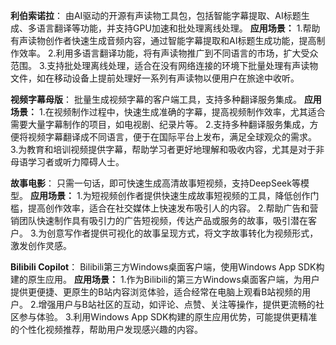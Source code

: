 **利伯索诺拉**：
由AI驱动的开源有声读物工具包，包括智能字幕提取、AI标题生成、多语言翻译等功能，并支持GPU加速和批处理离线处理。
**应用场景：**
1.帮助有声读物创作者快速生成音频内容，通过智能字幕提取和AI标题生成功能，提高制作效率。
2.利用多语言翻译功能，将有声读物推广到不同语言的市场，扩大受众范围。
3.支持批处理离线处理，适合在没有网络连接的环境下批量处理有声读物文件，如在移动设备上提前处理好一系列有声读物以便用户在旅途中收听。

**视频字幕母版**：
批量生成视频字幕的客户端工具，支持多种翻译服务集成。
**应用场景：**
1.在视频制作过程中，快速生成准确的字幕，提高视频制作效率，尤其适合需要大量字幕制作的项目，如电视剧、纪录片等。
2.支持多种翻译服务集成，方便将视频字幕翻译成不同语言，便于在国际平台上发布，满足全球观众的需求。
3.为教育和培训视频提供字幕，帮助学习者更好地理解和吸收内容，尤其是对于非母语学习者或听力障碍人士。

**故事电影**：
只需一句话，即可快速生成高清故事短视频，支持DeepSeek等模型。
**应用场景：**
1.为短视频创作者提供快速生成故事短视频的工具，降低创作门槛，提高创作效率，适合在社交媒体上快速发布吸引人的内容。
2.帮助广告和营销团队快速制作具有吸引力的广告短视频，传达产品或服务的故事，吸引潜在客户。
3.为创意写作者提供可视化的故事呈现方式，将文字故事转化为视频形式，激发创作灵感。

**Bilibili Copilot**：
Bilibili第三方Windows桌面客户端，使用Windows App SDK构建的原生应用。
**应用场景：**
1.作为Bilibili的第三方Windows桌面客户端，为用户提供更便捷、更原生的B站内容浏览体验，适合经常在电脑上观看B站视频的用户。
2.增强用户与B站社区的互动，如评论、点赞、关注等操作，提供更流畅的社区参与体验。
3.利用Windows App SDK构建的原生应用优势，可能提供更精准的个性化视频推荐，帮助用户发现感兴趣的内容。